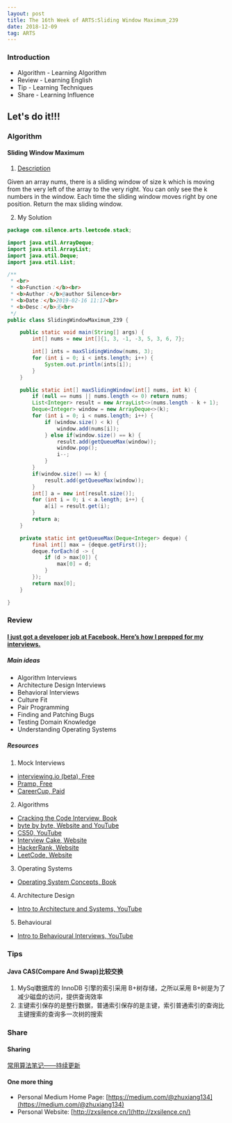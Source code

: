 ```yaml
---
layout: post
title: The 16th Week of ARTS:Sliding Window Maximum_239
date: 2018-12-09
tag: ARTS
---
```


### Introduction
- Algorithm  - Learning Algorithm
- Review  - Learning English
- Tip - Learning Techniques
- Share - Learning Influence

## Let's do it!!!
### Algorithm
#### Sliding Window Maximum
1. [Description](https://leetcode.com/problems/sliding-window-maximum/)

Given an array nums, there is a sliding window of size k which is moving from the very left of the array to the very right. You can only see the k numbers in the window. Each time the sliding window moves right by one position. Return the max sliding window.

2. My Solution

```java
package com.silence.arts.leetcode.stack;

import java.util.ArrayDeque;
import java.util.ArrayList;
import java.util.Deque;
import java.util.List;

/**
 * <br>
 * <b>Function：</b><br>
 * <b>Author：</b>@author Silence<br>
 * <b>Date：</b>2019-02-16 11:17<br>
 * <b>Desc：</b>无<br>
 */
public class SlidingWindowMaximum_239 {

    public static void main(String[] args) {
        int[] nums = new int[]{1, 3, -1, -3, 5, 3, 6, 7};

        int[] ints = maxSlidingWindow(nums, 3);
        for (int i = 0; i < ints.length; i++) {
            System.out.println(ints[i]);
        }
    }

    public static int[] maxSlidingWindow(int[] nums, int k) {
        if (null == nums || nums.length <= 0) return nums;
        List<Integer> result = new ArrayList<>(nums.length - k + 1);
        Deque<Integer> window = new ArrayDeque<>(k);
        for (int i = 0; i < nums.length; i++) {
            if (window.size() < k) {
                window.add(nums[i]);
            } else if(window.size() == k) {
                result.add(getQueueMax(window));
                window.pop();
                i--;
            }
        }
        if(window.size() == k) {
            result.add(getQueueMax(window));
        }
        int[] a = new int[result.size()];
        for (int i = 0; i < a.length; i++) {
            a[i] = result.get(i);
        }
        return a;
    }

    private static int getQueueMax(Deque<Integer> deque) {
        final int[] max = {deque.getFirst()};
        deque.forEach(d -> {
            if (d > max[0]) {
                max[0] = d;
            }
        });
        return max[0];
    }

}


```


### Review
#### [I just got a developer job at Facebook. Here’s how I prepped for my interviews.](https://medium.freecodecamp.org/software-engineering-interviews-744380f4f2af)
##### Main ideas
- Algorithm Interviews
- Architecture Design Interviews
- Behavioral Interviews
- Culture Fit
- Pair Programming
- Finding and Patching Bugs
- Testing Domain Knowledge
- Understanding Operating Systems

##### Resources
1. Mock Interviews
- [interviewing.io (beta), Free](https://interviewing.io/)
- [Pramp, Free](https://www.pramp.com/#/)
- [CareerCup, Paid](https://careercup.com/interview)
2. Algorithms
- [Cracking the Code Interview, Book](https://www.amazon.com/Cracking-Coding-Interview-Programming-Questions/dp/0984782850/ref=sr_1_1?s=books&ie=UTF8&qid=1506042558&sr=1-1&keywords=cracking+the+code+interview)
- [byte by byte, Website and YouTube](https://www.byte-by-byte.com/)
- [CS50, YouTube](https://www.youtube.com/user/cs50tv)
- [Interview Cake, Website](https://www.interviewcake.com/)
- [HackerRank, Website](https://www.hackerrank.com/)
- [LeetCode, Website](https://leetcode.com/)
3. Operating Systems
- [Operating System Concepts, Book](https://www.amazon.com/Operating-System-Concepts-Abraham-Silberschatz/dp/1118063333/ref=sr_1_1?s=books&ie=UTF8&qid=1506042402&sr=1-1&keywords=Operating+System+Concepts)
4. Architecture Design
- [Intro to Architecture and Systems, YouTube](https://www.youtube.com/watch?v=ZgdS0EUmn70)
5. Behavioural
- [Intro to Behavioural Interviews, YouTube](https://www.youtube.com/watch?v=PJKYqLP6MRE)


### Tips
#### Java CAS(Compare And Swap)比较交换
1. MySql数据库的 InnoDB 引擎的索引采用 B+树存储，之所以采用 B+树是为了减少磁盘的访问，提供查询效率
2. 主键索引保存的是整行数据，普通索引保存的是主键，索引普通索引的查询比主键搜索的查询多一次树的搜索


### Share
#### Sharing
[常用算法笔记——持续更新](http://zxsilence.cn/2018/11/%E5%B8%B8%E7%94%A8%E7%AE%97%E6%B3%95%E7%AC%94%E8%AE%B0/)

#### One more thing
- Personal Medium Home Page: [https://medium.com/@zhuxiang134](https://medium.com/@zhuxiang134)
- Personal Website: [http://zxsilence.cn/](http://zxsilence.cn/)